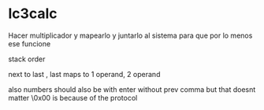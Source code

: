 # lc3calc

Hacer multiplicador y mapearlo y juntarlo al sistema para que por lo menos ese funcione



stack order

next to last , last
maps to
1 operand, 2 operand

also numbers should also be with enter without prev comma but that doesnt matter
\0x00 is because of the protocol

